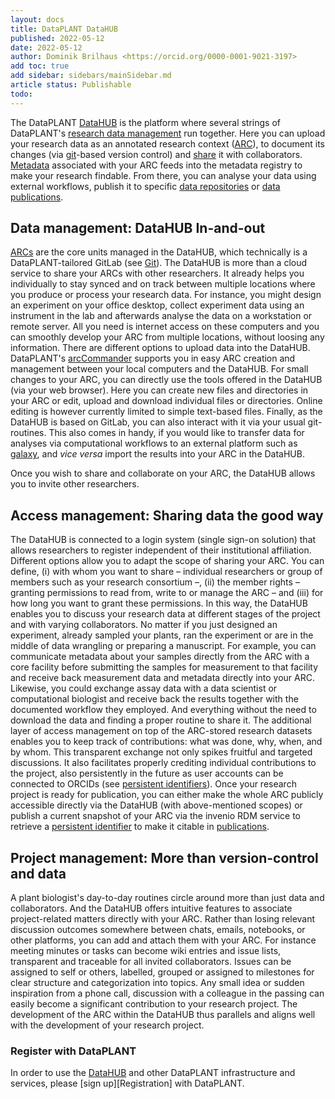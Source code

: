 ```yaml
---
layout: docs
title: DataPLANT DataHUB
published: 2022-05-12
date: 2022-05-12
author: Dominik Brilhaus <https://orcid.org/0000-0001-9021-3197>
add toc: true
add sidebar: sidebars/mainSidebar.md
article status: Publishable
todo:
---
```


The DataPLANT [DataHUB][DataHUB] is the platform where several strings of DataPLANT's [research data management][KB-RDM] run together. Here you can upload your research data as an annotated research context ([ARC][KB-ARC]), to document its changes (via [git][KB-git]-based version control) and [share][KB-DataSharing] it with collaborators. [Metadata][KB-Metadata] associated with your ARC feeds into the metadata registry to make your research findable. From there, you can analyse your data using external workflows, publish it to specific [data repositories][KB-Repositories] or [data publications][KB-DataPublication].
<!-- TODO_ link to wms -->

## Data management: DataHUB In-and-out

[ARCs][KB-ARC] are the core units managed in the DataHUB, which technically is a DataPLANT-tailored GitLab (see [Git][KB-git]). The DataHUB is more than a cloud service to share your ARCs with other researchers. It already helps you individually to stay synced and on track between multiple locations where you produce or process your research data. For instance, you might design an experiment on your office desktop, collect experiment data using an instrument in the lab and afterwards analyse the data on a workstation or remote server. All you need is internet access on these computers and you can smoothly develop your ARC from multiple locations, without loosing any information.
There are different options to upload data into the DataHUB. DataPLANT's [arcCommander][ArcCommander] supports you in easy ARC creation and management between your local computers and the DataHUB. For small changes to your ARC, you can directly use the tools offered in the DataHUB (via your web browser). Here you can create new files and directories in your ARC or edit, upload and download individual files or directories. Online editing is however currently limited to simple text-based files. Finally, as the DataHUB is based on GitLab, you can also interact with it via your usual git-routines. This also comes in handy, if you would like to transfer data for analyses via computational workflows to an external platform such as [galaxy][galaxy], and *vice versa* import the results into your ARC in the DataHUB.
 <!-- TODO add link to wms (see also [][KB-WMS]).  -->
Once you wish to share and collaborate on your ARC, the DataHUB allows you to invite other researchers.

## Access management: Sharing data the good way

The DataHUB is connected to a login system (single sign-on solution) that allows researchers to register independent of their institutional affiliation. Different options allow you to adapt the scope of sharing your ARC. You can define, (i) with whom you want to share  &ndash; individual researchers or group of members such as your research consortium &ndash;, (ii) the member rights &ndash; granting permissions to read from, write to or manage the ARC &ndash; and (iii) for how long you want to grant these permissions. In this way, the DataHUB enables you to discuss your research data at different stages of the project and with varying collaborators. No matter if you just designed an experiment, already sampled your plants, ran the experiment or are in the middle of data wrangling or preparing a manuscript. For example, you can communicate metadata about your samples directly from the ARC with a core facility before submitting the samples for measurement to that facility and receive back measurement data and metadata directly into your ARC. Likewise, you could exchange assay data with a data scientist or computational biologist and receive back the results together with the documented workflow they employed. And everything without the need to download the data and finding a proper routine to share it.
The additional layer of access management on top of the ARC-stored research datasets enables you to keep track of contributions: what was done, why, when, and by whom. This transparent exchange not only spikes fruitful and targeted discussions. It also facilitates properly crediting individual contributions to the project, also persistently in the future as user accounts can be connected to ORCIDs (see [persistent identifiers][KB-pid]).
Once your research project is ready for publication, you can either make the whole ARC publicly accessible directly via the DataHUB (with above-mentioned scopes) or publish a current snapshot of your ARC via the invenio RDM service to retrieve a [persistent identifier][KB-pid] to make it citable in [publications][KB-DataPublication].
<!-- TODO: add link to invenio -->

## Project management: More than version-control and data

A plant biologist's day-to-day routines circle around more than just data and collaborators. And the DataHUB offers intuitive features to associate project-related matters directly with your ARC. Rather than losing relevant discussion outcomes somewhere between chats, emails, notebooks, or other platforms, you can add and attach them with your ARC. For instance meeting minutes or tasks can become wiki entries and issue lists, transparent and traceable for all invited collaborators. Issues can be assigned to self or others, labelled, grouped or assigned to milestones for clear structure and categorization into topics. Any small idea or sudden inspiration from a phone call, discussion with a colleague in the passing can easily become a significant contribution to your research project. The development of the ARC within the DataHUB thus parallels and aligns well with the development of your research project.

<!-- And it does not have to be the most formal piece of documentation. 
    - want to keep it private -->

<!-- 
## User-friendliness and third-party apps

- The technical back-end is gitlab, 
- git and GitLab become more established
- more tools being developed to integrate git (e.g. IDEs on computer)
- other third-party tools / apps
  - take photo of lab work and add directly to your project -->

### Register with DataPLANT

In order to use the [DataHUB][DataHUB] and other DataPLANT infrastructure and services, please [sign up][Registration] with DataPLANT.  

<!-- Knowledgebase cross-references -->

[KB-FAIR]: ./FAIRDataPrinciples.html
[KB-Metadata]: ./metadata.html
[KB-RDM]: ./ResearchDataManagement.html
[KB-DataPublication]: ./DataPublications.html
[KB-DataSharing]: ./datasharing.html
[KB-git]: ./git.html
[KB-pid]: ./pids.html
[KB-Repositories]: ./repositories.html
[KB-WMS]: ./WMS.html
[KB-arccommander]: ./arccommander.html
[KB-ARC]: ./AnnotatedResearchContext.html

<!-- DataPLANT web links -->

[DataHUB]: <https://git.nfdi4plants.org> "DataHUB"
[ARC]: <https://github.com/nfdi4plants/ARC> "ARC specifications"
[ArcCommander]: <https://github.com/nfdi4plants/arcCommander/wiki> "ArcCommander Wiki"
[Swate]: <https://github.com/nfdi4plants/Swate/wiki> "Swate Wiki"

<!-- Reference web links -->

[galaxy]: https://plants.usegalaxy.eu/ "Galaxy Plants"
